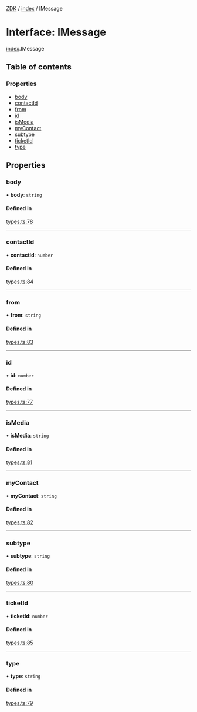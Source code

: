 [ZDK](../README.md) / [index](../modules/index.md) / IMessage

# Interface: IMessage

[index](../modules/index.md).IMessage

## Table of contents

### Properties

- [body](index.IMessage.md#body)
- [contactId](index.IMessage.md#contactid)
- [from](index.IMessage.md#from)
- [id](index.IMessage.md#id)
- [isMedia](index.IMessage.md#ismedia)
- [myContact](index.IMessage.md#mycontact)
- [subtype](index.IMessage.md#subtype)
- [ticketId](index.IMessage.md#ticketid)
- [type](index.IMessage.md#type)

## Properties

### body

• **body**: `string`

#### Defined in

[types.ts:78](https://github.com/innovtech-developers/zdk/blob/e93f80c6da43b38f329b603694abcf30af4f5a5d/src/types.ts#L78)

___

### contactId

• **contactId**: `number`

#### Defined in

[types.ts:84](https://github.com/innovtech-developers/zdk/blob/e93f80c6da43b38f329b603694abcf30af4f5a5d/src/types.ts#L84)

___

### from

• **from**: `string`

#### Defined in

[types.ts:83](https://github.com/innovtech-developers/zdk/blob/e93f80c6da43b38f329b603694abcf30af4f5a5d/src/types.ts#L83)

___

### id

• **id**: `number`

#### Defined in

[types.ts:77](https://github.com/innovtech-developers/zdk/blob/e93f80c6da43b38f329b603694abcf30af4f5a5d/src/types.ts#L77)

___

### isMedia

• **isMedia**: `string`

#### Defined in

[types.ts:81](https://github.com/innovtech-developers/zdk/blob/e93f80c6da43b38f329b603694abcf30af4f5a5d/src/types.ts#L81)

___

### myContact

• **myContact**: `string`

#### Defined in

[types.ts:82](https://github.com/innovtech-developers/zdk/blob/e93f80c6da43b38f329b603694abcf30af4f5a5d/src/types.ts#L82)

___

### subtype

• **subtype**: `string`

#### Defined in

[types.ts:80](https://github.com/innovtech-developers/zdk/blob/e93f80c6da43b38f329b603694abcf30af4f5a5d/src/types.ts#L80)

___

### ticketId

• **ticketId**: `number`

#### Defined in

[types.ts:85](https://github.com/innovtech-developers/zdk/blob/e93f80c6da43b38f329b603694abcf30af4f5a5d/src/types.ts#L85)

___

### type

• **type**: `string`

#### Defined in

[types.ts:79](https://github.com/innovtech-developers/zdk/blob/e93f80c6da43b38f329b603694abcf30af4f5a5d/src/types.ts#L79)
